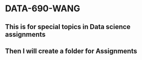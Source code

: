 # DATA-690-WANG

## This is for special topics in Data science assignments

## Then I will create a folder for Assignments
